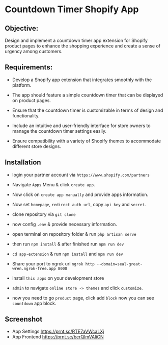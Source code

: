 # Countdown Timer Shopify App

## Objective:
Design and implement a countdown timer app extension for Shopify product pages to enhance the shopping experience and create a sense of urgency among customers.

## Requirements:
- Develop a Shopify app extension that integrates smoothly with the platform.

- The app should feature a simple countdown timer that can be displayed on product pages.

- Ensure that the countdown timer is customizable in terms of design and functionality.

- Include an intuitive and user-friendly interface for store owners to manage the countdown timer settings easily.

- Ensure compatibility with a variety of Shopify themes to accommodate different store designs.

## Installation
- login your partner account via `https://www.shopify.com/partners`

- Navigate `Apps` Menu & click `create app`.

- Now click on `create app manually` and provide apps information.

- Now set `homepage`, `redirect auth url`, copy `api key` and `secret`.

- clone repository via `git clone`

- now config `.env` & provide necessary information.

- open terminal on repository  folder & run `php artisan serve`

- then run `npm install` & after finished run `npm run dev`

- `cd app-extension` & run `npm install` and `npm run dev`

- Share your port to ngrok url `ngrok http --domain=seal-great-wren.ngrok-free.app 8000`

- install `this apps` on your development store

- `admin` to navigate `online store -> themes` and click `customize`.

- now you need to go `product` page, click add `block` now you can see `countdown` app block.

## Screenshot
- App Settings
https://prnt.sc/RTE7aVWcaLXj
- App Frontend 
https://prnt.sc/bcrQImVAIiCN